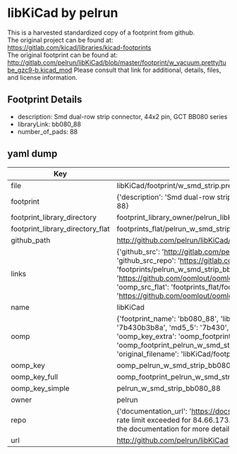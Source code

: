 # libKiCad by pelrun  
This is a harvested standardized copy of a footprint from github.  
The original project can be found at:  
https://gitlab.com/kicad/libraries/kicad-footprints  
The original footprint can be found at:
http://gitlab.com/pelrun/libKiCad/blob/master/footprint/w_vacuum.pretty/tube_gzc9-b.kicad_mod
Please consult that link for additional, details, files, and license information.  
## Footprint Details
* description: Smd dual-row strip connector, 44x2 pin, GCT BB080 series  
* libraryLink: bb080_88  
* number_of_pads: 88  
## yaml dump  
| Key | Value |  
| --- | --- |  
| file | libKiCad/footprint/w_smd_strip.pretty/bb080_88.kicad_mod |  
| footprint | {'description': 'Smd dual-row strip connector, 44x2 pin, GCT BB080 series', 'libraryLink': 'bb080_88', 'number_of_pads': 88} |  
| footprint_library_directory | footprint_library_owner/pelrun_libKiCad |  
| footprint_library_directory_flat | footprints_flat/pelrun_w_smd_strip_bb080_88/working |  
| github_path | http://github.com/pelrun/libKiCad/blob/master/footprint/w_smd_strip.pretty/bb080_88.kicad_mod |  
| links | {'github_src': 'http://gitlab.com/pelrun/libKiCad/blob/master/footprint/w_vacuum.pretty/tube_gzc9-b.kicad_mod', 'github_src_repo': 'https://gitlab.com/kicad/libraries/kicad-footprints', 'oomp_bot': 'footprints/pelrun_w_smd_strip_bb080_88/working', 'oomp_bot_github': 'https://github.com/oomlout/oomlout_oomp_footprint_bot/tree/main/footprints/pelrun_w_smd_strip_bb080_88/working', 'oomp_src_flat': 'footprints_flat/footprints_flat/pelrun_w_smd_strip_bb080_88/working', 'oomp_src_flat_github': 'https://github.com/oomlout/oomlout_oomp_footprint_src/tree/main/footprints_flat/pelrun_w_smd_strip_bb080_88/working'} |  
| name | libKiCad |  
| oomp | {'footprint_name': 'bb080_88', 'library_name': 'w_smd_strip', 'md5': '7b430b3b8a8f6c42fd8336f7096313e5', 'md5_10': '7b430b3b8a', 'md5_5': '7b430', 'md5_6': '7b430b', 'oomp_key': 'oomp_pelrun_w_smd_strip_bb080_88', 'oomp_key_extra': 'oomp_footprint_pelrun_w_smd_strip_bb080_88', 'oomp_key_full': 'oomp_footprint_pelrun_w_smd_strip_bb080_88_7b430b', 'oomp_key_simple': 'pelrun_w_smd_strip_bb080_88', 'original_filename': 'libKiCad/footprint/w_smd_strip.pretty/bb080_88.kicad_mod', 'owner_name': 'pelrun'} |  
| oomp_key | oomp_pelrun_w_smd_strip_bb080_88 |  
| oomp_key_full | oomp_footprint_pelrun_w_smd_strip_bb080_88 |  
| oomp_key_simple | pelrun_w_smd_strip_bb080_88 |  
| owner | pelrun |  
| repo | {'documentation_url': 'https://docs.github.com/rest/overview/resources-in-the-rest-api#rate-limiting', 'message': "API rate limit exceeded for 84.66.173.59. (But here's the good news: Authenticated requests get a higher rate limit. Check out the documentation for more details.)"} |  
| url | http://github.com/pelrun/libKiCad |  

